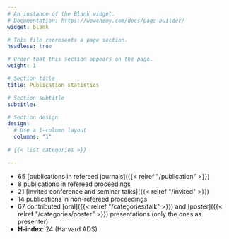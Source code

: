 ```yaml
---
# An instance of the Blank widget.
# Documentation: https://wowchemy.com/docs/page-builder/
widget: blank

# This file represents a page section.
headless: true

# Order that this section appears on the page.
weight: 1

# Section title
title: Publication statistics

# Section subtitle
subtitle:

# Section design
design:
  # Use a 1-column layout
  columns: "1"
  
# {{< list_categories >}}

---
```


* 65 [publications in refereed journals]({{< relref "/publication" >}})
* 8 publications in refereed proceedings
* 21 [invited conference and seminar talks]({{< relref "/invited" >}})
* 14 publications in non-refereed proceedings
* 67 contributed [oral]({{< relref "/categories/talk" >}}) and [poster]({{< relref "/categories/poster" >}}) presentations (only the ones as presenter)
* **H-index**: 24 (Harvard ADS)

